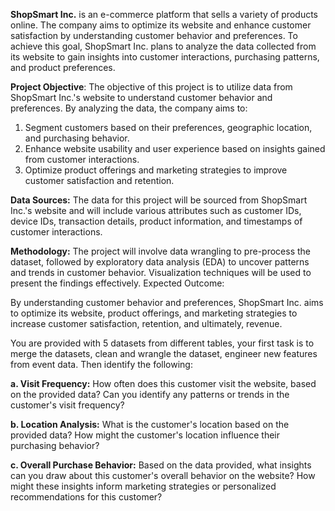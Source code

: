 **ShopSmart Inc.** is an e-commerce platform that sells a variety of products online. The company aims to optimize its website and enhance customer satisfaction by understanding customer behavior and preferences. To achieve this goal, ShopSmart Inc. plans to analyze the data collected from its website to gain insights into customer interactions, purchasing patterns, and product preferences.

**Project Objective**: The objective of this project is to utilize data from ShopSmart Inc.'s website to understand customer behavior and preferences. By analyzing the data, the company aims to:

1. Segment customers based on their preferences, geographic location, and purchasing behavior.
2. Enhance website usability and user experience based on insights gained from customer interactions.
3. Optimize product offerings and marketing strategies to improve customer satisfaction and retention.

**Data Sources:**
The data for this project will be sourced from ShopSmart Inc.'s website and will include various attributes such as customer IDs, device IDs, transaction details, product information, and timestamps of customer interactions.
 
**Methodology:**
The project will involve data wrangling to pre-process the dataset, followed by exploratory data analysis (EDA) to uncover patterns and trends in customer behavior. Visualization techniques will be used to present the findings effectively.
Expected Outcome:

By understanding customer behavior and preferences, ShopSmart Inc. aims to optimize its website, product offerings, and marketing strategies to increase customer satisfaction, retention, and ultimately, revenue.
 
You are provided with 5 datasets from different tables, your first task is to merge the datasets, clean and wrangle the dataset, engineer new features from event data. Then identify the following:

**a.     Visit Frequency:**
How often does this customer visit the website, based on the provided data?
Can you identify any patterns or trends in the customer's visit frequency?

**b. 	Location Analysis:**
What is the customer's location based on the provided data?
How might the customer's location influence their purchasing behavior?

**c.  	Overall Purchase Behavior:**
Based on the data provided, what insights can you draw about this customer's overall behavior on the website?
How might these insights inform marketing strategies or personalized recommendations for this customer?
